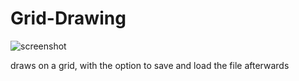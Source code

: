 # Grid-Drawing
![screenshot](https://snag.gy/HUJXmk.jpg)

draws on a grid, with the option to save and load the file afterwards

